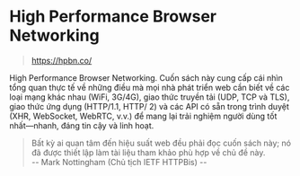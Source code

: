 # High Performance Browser Networking

> https://hpbn.co/

High Performance Browser Networking. Cuốn sách này cung cấp cái nhìn tổng quan thực tế về những điều mà mọi nhà phát triển web cần biết về các loại mạng khác nhau (WiFi, 3G/4G), giao thức truyền tải (UDP, TCP và TLS), giao thức ứng dụng (HTTP/1.1, HTTP/ 2) và các API có sẵn trong trình duyệt (XHR, WebSocket, WebRTC, v.v.) để mang lại trải nghiệm người dùng tốt nhất—nhanh, đáng tin cậy và linh hoạt.

> Bất kỳ ai quan tâm đến hiệu suất web đều phải đọc cuốn sách này; nó đã được thiết lập làm tài liệu tham khảo phù hợp về chủ đề này.\
> -- Mark Nottingham (Chủ tịch IETF HTTPBis) --